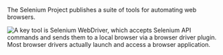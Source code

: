The Selenium Project publishes a suite of tools for automating web browsers.

<img 
src="resources/images/senchatest/selenium-big-logo.png"
style="float: left; margins: 0 0 0 0;"
/>

A key tool is Selenium WebDriver, which accepts Selenium API commands and sends them to a 
local browser via a browser driver plugin. Most browser drivers actually launch and 
access a browser application.



